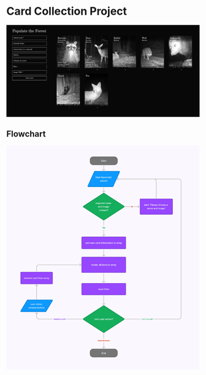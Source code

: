 # Card Collection Project  
<img src="./assets/img/forest.png">

## Flowchart
<img src="./assets/img/flowchart.jpg">